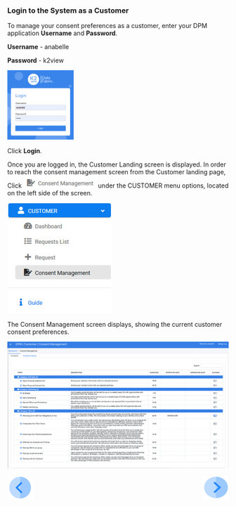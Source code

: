 ### Login to the System as a Customer

To manage your consent preferences as a customer, enter your DPM application **Username** and **Password**.

**Username** - anabelle 

**Password** - k2view

<img src="../images/anabelle_login.png" width="30%" height="30%">
                                

Click **Login**.

Once you are logged in, the Customer Landing screen is displayed. In order to reach the consent management screen from the Customer landing page, Click ![image](../images/08_ICON_ConsentManagement.png) under the CUSTOMER menu options, located on the left side of the screen. 

![image](../images/08_Consent_Customer_LeftPanel.png)     

The Consent Management screen displays, showing the current customer consent preferences.

![image](../images/08_Consent_Customer_Landing.png)      



[![Previous](../images/Previous.png)]( 05_01_Customer_Consent_Tutorial.md)[<img align="right" width="60" height="54" src="../images/Next.png">](05_03_Customer_Opt_In_or_Opt_Out.md)
